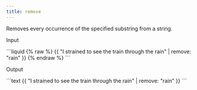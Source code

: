 ```yaml
---
title: remove
---
```


Removes every occurrence of the specified substring from a string.

<p class="code-label">Input</p>
```liquid
{% raw %}
{{ "I strained to see the train through the rain" | remove: "rain" }}
{% endraw %}
```

<p class="code-label">Output</p>
```text
{{ "I strained to see the train through the rain" | remove: "rain" }}
```
